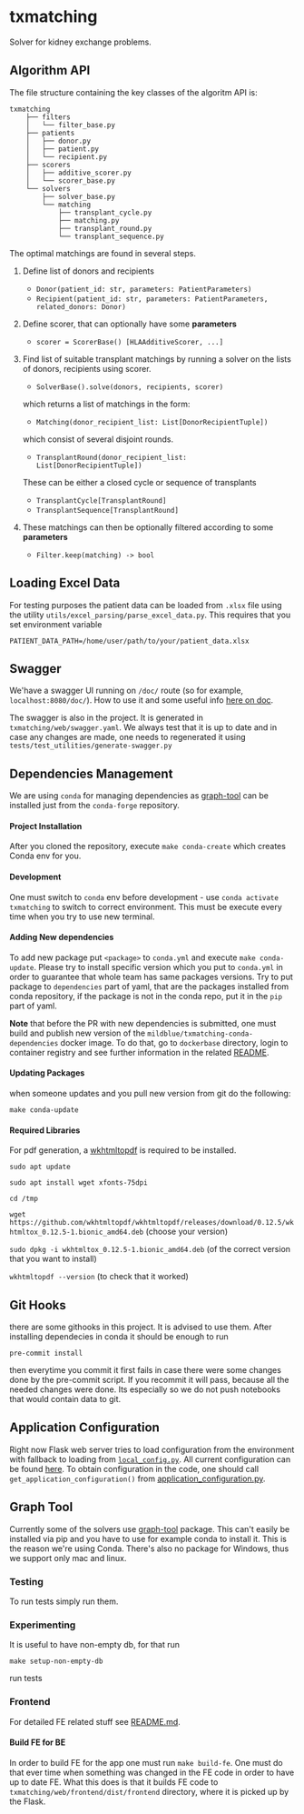 # txmatching

Solver for kidney exchange problems.

## Algorithm API
The file structure containing the key classes of the algoritm API is:
```
txmatching
    ├── filters
    │   └── filter_base.py
    ├── patients
    │   ├── donor.py
    │   ├── patient.py
    │   └── recipient.py
    ├── scorers
    │   ├── additive_scorer.py
    │   └── scorer_base.py
    └── solvers
        ├── solver_base.py
        └── matching
            ├── transplant_cycle.py
            ├── matching.py
            ├── transplant_round.py
            └── transplant_sequence.py

```
The optimal matchings are found in several steps.
1. Define list of donors and recipients
    - `Donor(patient_id: str, parameters: PatientParameters)`
    - `Recipient(patient_id: str, parameters: PatientParameters, related_donors: Donor)`

2. Define scorer, that can optionally have some <b>parameters</b>
    - `scorer = ScorerBase() [HLAAdditiveScorer, ...]`

3. Find list of suitable transplant matchings by running a solver on the
lists of donors, recipients using scorer.
    - `SolverBase().solve(donors, recipients, scorer)`

    which returns a list of matchings in the form:
    - `Matching(donor_recipient_list: List[DonorRecipientTuple])`

    which consist of several disjoint rounds.
    - `TransplantRound(donor_recipient_list: List[DonorRecipientTuple])`

    These can be either a closed cycle or sequence of transplants
    - `TransplantCycle[TransplantRound]`
    - `TransplantSequence[TransplantRound]`

4. These matchings can then be optionally filtered according to some <b>parameters</b>
    - `Filter.keep(matching) -> bool`

## Loading Excel Data
For testing purposes the patient data can be loaded from `.xlsx` file using the utility `utils/excel_parsing/parse_excel_data.py`. This requires that you set environment variable
```
PATIENT_DATA_PATH=/home/user/path/to/your/patient_data.xlsx
```

## Swagger
We'have a swagger UI running on `/doc/` route (so for example, `localhost:8080/doc/`).
How to use it and some useful info [here on doc](https://flask-restx.readthedocs.io/en/latest/swagger.html).

The swagger is also in the project. It is generated in `txmatching/web/swagger.yaml`. We always test that it is up to date
and in case any changes are made, one needs to regenerated it using `tests/test_utilities/generate-swagger.py`
## Dependencies Management
We are using `conda` for managing dependencies as [graph-tool](https://graph-tool.skewed.de/)
can be installed just from the `conda-forge` repository.

#### Project Installation
After you cloned the repository, execute `make conda-create` which creates Conda env for you.

#### Development
One must switch to `conda` env before development - use `conda activate txmatching`
to switch to correct environment.
This must be execute every time when you try to use new terminal.

#### Adding New dependencies
To add new package put `<package>` to `conda.yml` and execute `make conda-update`.
Please try to install specific version which you put to `conda.yml` in order to guarantee that whole team has same
packages versions.
Try to put package to `dependencies` part of yaml, that are the packages installed from conda repository,
if the package is not in the conda repo, put it in the `pip` part of yaml.

**Note** that before the PR with new dependencies is submitted, one must build and publish new version of the
`mildblue/txmatching-conda-dependencies` docker image.
To do that, go to `dockerbase` directory, login to container registry and see further information
in the related [README](dockerbase/README.md).

#### Updating Packages
when someone updates and you pull new version from git do the following:
```
make conda-update
```

#### Required Libraries

For pdf generation, a [wkhtmltopdf](https://wkhtmltopdf.org/downloads.html) is required to be installed.

`sudo apt update`

`sudo apt install wget xfonts-75dpi`

`cd /tmp`

`wget https://github.com/wkhtmltopdf/wkhtmltopdf/releases/download/0.12.5/wkhtmltox_0.12.5-1.bionic_amd64.deb` (choose your version)

`sudo dpkg -i wkhtmltox_0.12.5-1.bionic_amd64.deb` (of the correct version that you want to install)

`wkhtmltopdf --version` (to check that it worked)




## Git Hooks
there are some githooks in this project. It is advised to use them. After installing dependecies in conda it should be enough to run
```
pre-commit install
```
then everytime you commit it first fails in case there were some changes done by the pre-commit script.
If you recommit it will pass, because all the needed changes were done. Its especially so we do not push notebooks
that would contain data to git.

## Application Configuration
Right now Flask web server tries to load configuration from the environment
with fallback to loading from [`local_config.py`](txmatching/web/local_config.py).
All current configuration can be found [here](txmatching/configuration/app_configuration/application_configuration.py).
To obtain configuration in the code, one should call `get_application_configuration()`
 from [application_configuration.py](txmatching/configuration/app_configuration/application_configuration.py).

## Graph Tool
Currently some of the solvers use [graph-tool](https://graph-tool.skewed.de/) package. This can't
easily be installed via pip and you have to use for example conda to install it.
This is the reason we're using Conda. There's also no package for Windows, thus we support only
mac and linux.

### Testing
To run tests simply run them.

### Experimenting
It is useful to have non-empty db, for that run

```
make setup-non-empty-db
```

run tests

### Frontend

For detailed FE related stuff see [README.md](txmatching/web/frontend/README.md).

#### Build FE for BE
In order to build FE for the app one must run `make build-fe`.
One must do that ever time when something was changed in the FE code in order to have up to date FE.
What this does is that it builds FE code to `txmatching/web/frontend/dist/frontend` directory,
where it is picked up by the Flask.
